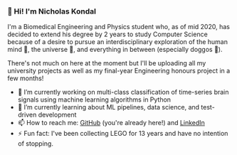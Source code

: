 ### 👋 Hi! I'm Nicholas Kondal

I'm a Biomedical Engineering and Physics student who, as of mid 2020, has decided to extend his degree by 2 years to study Computer Science because of a desire to pursue an interdisciplinary exploration of the human mind 🧠, the universe 🌌, and everything in between (especially doggos 🐶).

There's not much on here at the moment but I'll be uploading all my university projects as well as my final-year Engineering honours project in a few months!

- 🔭 I’m currently working on multi-class classification of time-series brain signals using machine learning algorithms in Python
- 🌱 I’m currently learning about ML pipelines, data science, and test-driven development
- 📫 How to reach me: [GitHub](https://github.com/nickykay98) (you're already here!) and [LinkedIn](https://www.linkedin.com/in/nicholas-kondal)
- ⚡ Fun fact: I've been collecting LEGO for 13 years and have no intention of stopping.

<!--
**nickykay98/nickykay98** is a ✨ _special_ ✨ repository because its `README.md` (this file) appears on your GitHub profile.

Here are some ideas to get you started:

- 🔭 I’m currently working on ...
- 🌱 I’m currently learning ...
- 👯 I’m looking to collaborate on ...
- 🤔 I’m looking for help with ...
- 💬 Ask me about ...
- 📫 How to reach me: ...
- 😄 Pronouns: ...
- ⚡ Fun fact: ...
-->
